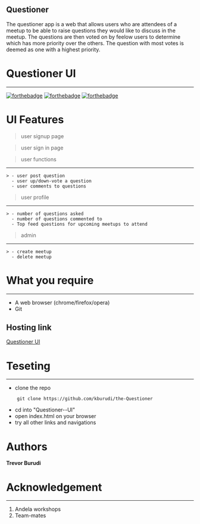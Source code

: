 Questioner
---

The questioner app is a web that allows users who are attendees of a meetup to be able to raise questions they would like to discuss in the meetup. The questions are then voted on by feelow users to determine which has more priority over the others. The question with most votes is deemed as one with a highest priority.

# Questioner UI

---

[![forthebadge](https://forthebadge.com/images/badges/uses-html.svg)](https://forthebadge.com) [![forthebadge](https://forthebadge.com/images/badges/uses-css.svg)](https://forthebadge.com) [![forthebadge](https://forthebadge.com/images/badges/uses-js.svg)](https://forthebadge.com)

# UI Features

> user signup page

> user sign in page

> user functions

---

    > - user post question
      - user up/down-vote a question
      - user comments to questions

> user profile

---

    > - number of questions asked
      - number of questions commented to
      - Top feed questions for upcoming meetups to attend

> admin

---

    > - create meetup
      - delete meetup

# What you require

---

- A web browser (chrome/firefox/opera)
- Git

Hosting link
---
[Questioner UI](https://kburudi.github.io/Questioner--UI/UI)


# Teseting

---

- clone the repo

```
    git clone https://github.com/kburudi/the-Questioner
```

- cd into "Questioner--UI"
- open index.html on your browser
- try all other links and navigations

# Authors

**Trevor Burudi**

# Acknowledgement

---

1. Andela workshops
2. Team-mates
